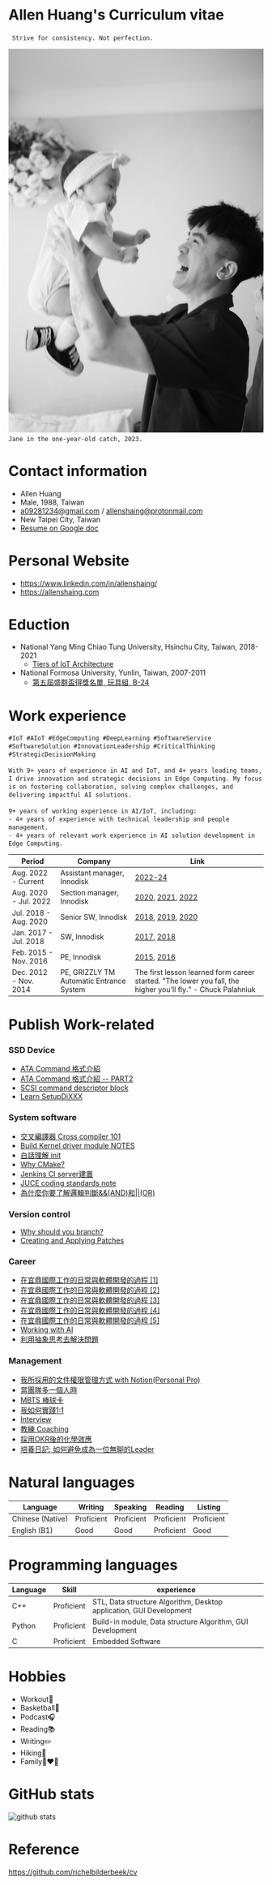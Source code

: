 # Allen Huang's Curriculum vitae
` Strive for consistency. Not perfection.`

![jane_2023](jane_2023.jpg)
`Jane in the one-year-old catch, 2023.`

# Contact information
- Allen Huang
- Male, 1988, Taiwan
- a09281234@gmail.com / allenshaing@protonmail.com
- New Taipei City, Taiwan
- [Resume on Google doc](https://docs.google.com/document/d/1c-J7vfFyDerCdbbMqLhyEJbginZ0vk_I-R4EwXHyIFU/edit?usp=sharing)

# Personal Website
- https://www.linkedin.com/in/allenshaing/
- https://allenshaing.com

# Eduction
- National Yang Ming Chiao Tung University, Hsinchu City, Taiwan, 2018-2021
  - [Tiers of IoT Architecture](https://hdl.handle.net/11296/z872wv)
- National Formosa University, Yunlin, Taiwan, 2007-2011
  - [第五屆盛群盃得獎名單, 玩具組, B-24](https://mcu.holtek.com.tw/mcugame18/history.aspx)  

# Work experience
```
#IoT #AIoT #EdgeComputing #DeepLearning #SoftwareService #SoftwareSolution #InnovationLeadership #CriticalThinking #StrategicDecisionMaking

With 9+ years of experience in AI and IoT, and 4+ years leading teams, I drive innovation and strategic decisions in Edge Computing. My focus is on fostering collaboration, solving complex challenges, and delivering impactful AI solutions.

9+ years of working experience in AI/IoT, including:
- 4+ years of experience with technical leadership and people management.
- 4+ years of relevant work experience in AI solution development in Edge Computing.
```

Period | Company | Link
--- | --- | ---
Aug. 2022 - Current | Assistant manager, Innodisk | [2022-24](./2022-24/ReadMe.md)
Aug. 2020 - Jul. 2022 | Section manager, Innodisk | [2020](./2020/ReadMe.md), [2021](./2021/ReadMe.md), [2022](./2022-24/ReadMe.md)
Jul. 2018 - Aug. 2020 | Senior SW, Innodisk | [2018](./2018/ReadMe.md), [2019](./2019/ReadMe.md), [2020](./2020/ReadMe.md)
Jan. 2017 - Jul. 2018 | SW, Innodisk | [2017](./2017/ReadMe.md), [2018](./2018/ReadMe.md)
Feb. 2015 - Nov. 2016 | PE, Innodisk | [2015](./2015/ReadMe.md), [2016](./2016/ReadMe.md)
Dec. 2012 - Nov. 2014 | PE, GRIZZLY TM Automatic Entrance System | The first lesson learned form career started. "The lower you fall, the higher you'll fly." - Chuck Palahniuk

# Publish Work-related

### SSD Device
- [ATA Command 格式介紹](https://allenshaing.notion.site/2017-06-11-ATA-Command-553439f321694a21848bdb4add729ce0?pvs=4)  
- [ATA Command 格式介紹 -- PART2](https://allenshaing.notion.site/2020-04-05-ATA-Command-part2-a0d964aa39784270baebfca7667767a8?pvs=4)  
- [SCSI command descriptor block](https://allenshaing.notion.site/2019-06-26-SCSI-command-descriptor-block-f7e7744ea8bf47f9883010d6844cb1f3?pvs=4)  
- [Learn SetupDiXXX](https://allenshaing.notion.site/2018-03-16-Learn-SetupDiXXX-9e1a48da40e241f3b16b75e8b4eccbcf?pvs=4)  
  
### System software  
- [交叉編譯器 Cross compiler 101](https://allenshaing.notion.site/2021-08-21-Cross-compiler-101-792fd49cf943466e9c852ce8c5ebb7e5?pvs=4)  
- [Build Kernel driver module NOTES](https://allenshaing.notion.site/2021-12-17-Build-Kernel-driver-module-NOTE-715fc8003405497b820540286a8fa84b?pvs=4)  
- [白話理解 init](https://allenshaing.notion.site/2022-10-27-init-0db5e2ed212f44ebb173b13a4734134e?pvs=4)  
- [Why CMake?](https://allenshaing.notion.site/2022-01-24-Why-CMake-13173d2363154b7092852108aad5861a?pvs=4)  
- [Jenkins CI server建置](https://allenshaing.notion.site/2017-10-05-jenkins-CI-server-1207a8294bb04d24b84d1ac670450c1b?pvs=4)  
- [JUCE coding standards note](https://allenshaing.notion.site/2018-05-13-JUCE-coding-standards-note-a74d6144e9604471b4f3275042d47085?pvs=4)  
- [為什麼你要了解邏輯判斷&&(AND)和||(OR)](https://allenshaing.notion.site/2018-07-07-AND-OR-3517b2f314ad488eb238c72112b23f74?pvs=4)  
  
  
### Version control  
- [Why should you branch?](https://allenshaing.notion.site/2018-06-02-Why-should-you-branch-fabb13d056074be6adda9d8fba7f6cdc?pvs=4)  
- [Creating and Applying Patches](https://allenshaing.notion.site/2018-08-13-Creating-and-Applying-Patches-97c7e7e7105c44789684caa0a32eebe5?pvs=4)  
  
### Career 
- [在宜鼎國際工作的日常與軟體開發的過程 [1]](https://medium.com/@AllenShaing/%E5%9C%A8%E5%AE%9C%E9%BC%8E%E5%9C%8B%E9%9A%9B%E5%B7%A5%E4%BD%9C%E7%9A%84%E6%97%A5%E5%B8%B8%E8%88%87%E8%BB%9F%E9%AB%94%E9%96%8B%E7%99%BC%E7%9A%84%E9%81%8E%E7%A8%8B-1-75cc9d3ff185)  
- [在宜鼎國際工作的日常與軟體開發的過程 [2]](https://medium.com/@AllenShaing/%E5%9C%A8%E5%AE%9C%E9%BC%8E%E5%9C%8B%E9%9A%9B%E5%B7%A5%E4%BD%9C%E7%9A%84%E6%97%A5%E5%B8%B8%E8%88%87%E8%BB%9F%E9%AB%94%E9%96%8B%E7%99%BC%E7%9A%84%E9%81%8E%E7%A8%8B-2-92c8bc029cf)  
- [在宜鼎國際工作的日常與軟體開發的過程 [3]](https://medium.com/@AllenShaing/%E5%9C%A8%E5%AE%9C%E9%BC%8E%E5%9C%8B%E9%9A%9B%E5%B7%A5%E4%BD%9C%E7%9A%84%E6%97%A5%E5%B8%B8%E8%88%87%E8%BB%9F%E9%AB%94%E9%96%8B%E7%99%BC%E7%9A%84%E9%81%8E%E7%A8%8B-3-6da0a537728b)  
- [在宜鼎國際工作的日常與軟體開發的過程 [4]](https://medium.com/@AllenShaing/%E5%9C%A8%E5%AE%9C%E9%BC%8E%E5%9C%8B%E9%9A%9B%E5%B7%A5%E4%BD%9C%E7%9A%84%E6%97%A5%E5%B8%B8%E8%88%87%E8%BB%9F%E9%AB%94%E9%96%8B%E7%99%BC%E7%9A%84%E9%81%8E%E7%A8%8B-4-3e9356bb1f8d)  
- [在宜鼎國際工作的日常與軟體開發的過程 [5]](https://medium.com/@AllenShaing/%E5%9C%A8%E5%AE%9C%E9%BC%8E%E5%9C%8B%E9%9A%9B%E5%B7%A5%E4%BD%9C%E7%9A%84%E6%97%A5%E5%B8%B8%E8%88%87%E8%BB%9F%E9%AB%94%E9%96%8B%E7%99%BC%E7%9A%84%E9%81%8E%E7%A8%8B-5-da0fee20ed60)   
- [Working with AI](https://medium.com/allenshaing/working-with-ai-b6da1a394f54)  
- [利用抽象思考去解決問題](https://medium.com/allenshaing/%E5%88%A9%E7%94%A8%E6%8A%BD%E8%B1%A1%E6%80%9D%E8%80%83%E5%8E%BB%E8%A7%A3%E6%B1%BA%E5%95%8F%E9%A1%8C-61856021621e)  

### Management  
- [我所採用的文件權限管理方式 with Notion(Personal Pro)](https://medium.com/@AllenShaing/%E6%88%91%E6%89%80%E6%8E%A1%E7%94%A8%E7%9A%84%E6%96%87%E4%BB%B6%E6%AC%8A%E9%99%90%E7%AE%A1%E7%90%86%E6%96%B9%E5%BC%8F-with-notion-personal-pro-b2da8b0d5a13)  
- [當團隊多一個人時](https://medium.com/allenshaing/%E7%95%B6%E5%9C%98%E9%9A%8A%E5%A4%9A%E4%B8%80%E5%80%8B%E4%BA%BA%E6%99%82-7287345c4f09)  
- [MBTS 棒球卡](https://medium.com/allenshaing/mbts-%E6%A3%92%E7%90%83%E5%8D%A1-19da1c43d7a9)  
- [我如何實踐1:1](https://medium.com/allenshaing/%E6%88%91%E5%A6%82%E4%BD%95%E5%AF%A6%E8%B8%901-1-32efe7721a1d)  
- [Interview](https://medium.com/allenshaing/interview-a16e2d6b58f2)  
- [教練 Coaching](https://medium.com/allenshaing/%E6%95%99%E7%B7%B4-coaching-ce06b3c30c15)  
- [採用OKR後的化學效應](https://medium.com/1-1-with-ateam/%E6%8E%A1%E7%94%A8okr%E5%BE%8C%E7%9A%84%E5%8C%96%E5%AD%B8%E6%95%88%E6%87%89-cd9a6154ae0f)
- [培養日記: 如何避免成為一位無聊的Leader](https://medium.com/p/5902966e25fd)


# Natural languages
Language | Writing | Speaking | Reading | Listing
--- | --- | --- | --- | ---
Chinese (Native) | Proficient | Proficient | Proficient | Proficient
English (B1) | Good | Good | Proficient | Good

# Programming languages
Language | Skill | experience
--- | --- | --- 
C++ | Proficient | STL, Data structure Algorithm, Desktop application, GUI Development
Python | Proficient | Build-in module, Data structure Algorithm, GUI Development
C | Proficient | Embedded Software

# Hobbies
- Workout💪
- Basketball🏀
- Podcast🎧
- Reading📚
- Writing✏️
- Hiking🥾
- Family👩‍❤️‍👨


# GitHub stats
![github stats](https://github-readme-stats.vercel.app/api?username=shaing&show_icons=true)

# Reference
https://github.com/richelbilderbeek/cv

